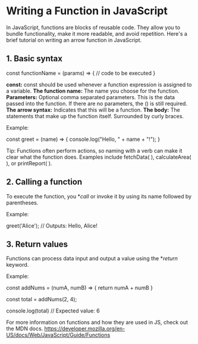 # Writing a Function in JavaScript

In JavaScript, functions are blocks of reusable code. They allow you to bundle functionality, make it more readable, and avoid repetition. Here's a brief tutorial on writing an arrow function in JavaScript.

## 1. Basic syntax

const functionName = (params) => {
  // code to be executed
}

**const:** const should be used whenever a function expression is assigned to a variable.
**The function name:** The name you choose for the function.
**Parameters:** Optional comma separated parameters. This is the data passed into the function. If there are no parameters, the () is still required.
**The arrow syntax:** Indicates that this will be a function.
**The body:** The statements that make up the function itself. Surrounded by curly braces.

Example:

const greet = (name) => {
  console.log("Hello, " + name + "!");
}

Tip: Functions often perform actions, so naming with a verb can make it clear what the function does. Examples include fetchData( ), calculateArea( ), or printReport( ). 

## 2. Calling a function

To execute the function, you **call* or invoke it by using its name followed by parentheses.

Example:

greet('Alice'); // Outputs: Hello, Alice!

## 3. Return values

Functions can process data input and output a value using the **return*  keyword.

Example: 

const addNums = (numA, numB) => {
  return numA + numB
}

const total = addNums(2, 4);

console.log(total) // Expected value: 6

For more information on functions and how they are used in JS, check out the MDN docs. 
https://developer.mozilla.org/en-US/docs/Web/JavaScript/Guide/Functions